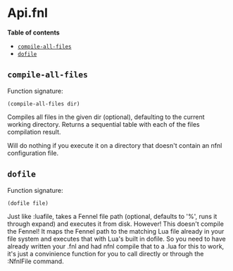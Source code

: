 # Api.fnl

**Table of contents**

- [`compile-all-files`](#compile-all-files)
- [`dofile`](#dofile)

## `compile-all-files`
Function signature:

```
(compile-all-files dir)
```

Compiles all files in the given dir (optional), defaulting to the current working directory. Returns a sequential table with each of the files compilation result.

  Will do nothing if you execute it on a directory that doesn't contain an nfnl configuration file.

## `dofile`
Function signature:

```
(dofile file)
```

Just like :luafile, takes a Fennel file path (optional, defaults to '%', runs it through expand) and executes it from disk. However! This doesn't compile the Fennel! It maps the Fennel path to the matching Lua file already in your file system and executes that with Lua's built in dofile. So you need to have already written your .fnl and had nfnl compile that to a .lua for this to work, it's just a convinience function for you to call directly or through the :NfnlFile command.


<!-- Generated with Fenneldoc v1.0.1
     https://gitlab.com/andreyorst/fenneldoc -->

